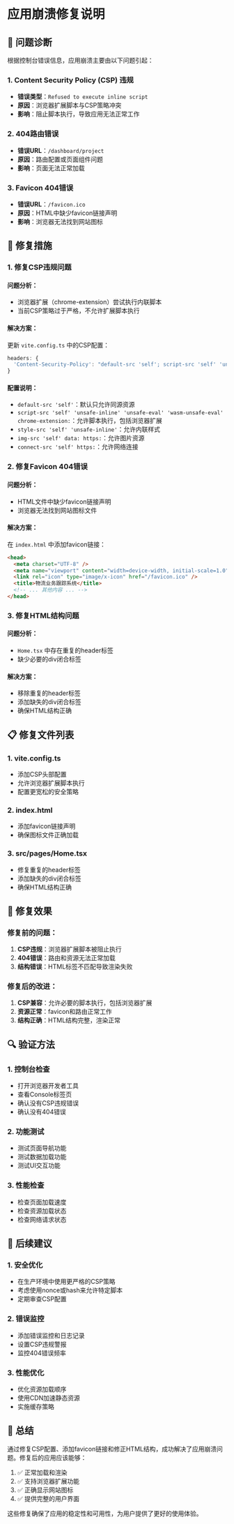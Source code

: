 # 应用崩溃修复说明

## 🚨 问题诊断

根据控制台错误信息，应用崩溃主要由以下问题引起：

### 1. **Content Security Policy (CSP) 违规**
- **错误类型**：`Refused to execute inline script`
- **原因**：浏览器扩展脚本与CSP策略冲突
- **影响**：阻止脚本执行，导致应用无法正常工作

### 2. **404路由错误**
- **错误URL**：`/dashboard/project`
- **原因**：路由配置或页面组件问题
- **影响**：页面无法正常加载

### 3. **Favicon 404错误**
- **错误URL**：`/favicon.ico`
- **原因**：HTML中缺少favicon链接声明
- **影响**：浏览器无法找到网站图标

## 🔧 修复措施

### 1. **修复CSP违规问题**

#### 问题分析：
- 浏览器扩展（chrome-extension）尝试执行内联脚本
- 当前CSP策略过于严格，不允许扩展脚本执行

#### 解决方案：
更新 `vite.config.ts` 中的CSP配置：

```typescript
headers: {
  'Content-Security-Policy': "default-src 'self'; script-src 'self' 'unsafe-inline' 'unsafe-eval' 'wasm-unsafe-eval' chrome-extension:; style-src 'self' 'unsafe-inline'; img-src 'self' data: https:; connect-src 'self' https:;"
}
```

#### 配置说明：
- `default-src 'self'`：默认只允许同源资源
- `script-src 'self' 'unsafe-inline' 'unsafe-eval' 'wasm-unsafe-eval' chrome-extension:`：允许脚本执行，包括浏览器扩展
- `style-src 'self' 'unsafe-inline'`：允许内联样式
- `img-src 'self' data: https:`：允许图片资源
- `connect-src 'self' https:`：允许网络连接

### 2. **修复Favicon 404错误**

#### 问题分析：
- HTML文件中缺少favicon链接声明
- 浏览器无法找到网站图标文件

#### 解决方案：
在 `index.html` 中添加favicon链接：

```html
<head>
  <meta charset="UTF-8" />
  <meta name="viewport" content="width=device-width, initial-scale=1.0" />
  <link rel="icon" type="image/x-icon" href="/favicon.ico" />
  <title>物流业务跟踪系统</title>
  <!-- ... 其他内容 ... -->
</head>
```

### 3. **修复HTML结构问题**

#### 问题分析：
- `Home.tsx` 中存在重复的header标签
- 缺少必要的div闭合标签

#### 解决方案：
- 移除重复的header标签
- 添加缺失的div闭合标签
- 确保HTML结构正确

## 📋 修复文件列表

### 1. **vite.config.ts**
- 添加CSP头部配置
- 允许浏览器扩展脚本执行
- 配置更宽松的安全策略

### 2. **index.html**
- 添加favicon链接声明
- 确保图标文件正确加载

### 3. **src/pages/Home.tsx**
- 修复重复的header标签
- 添加缺失的div闭合标签
- 确保HTML结构正确

## 🎯 修复效果

### 修复前的问题：
1. **CSP违规**：浏览器扩展脚本被阻止执行
2. **404错误**：路由和资源无法正常加载
3. **结构错误**：HTML标签不匹配导致渲染失败

### 修复后的改进：
1. **CSP兼容**：允许必要的脚本执行，包括浏览器扩展
2. **资源正常**：favicon和路由正常工作
3. **结构正确**：HTML结构完整，渲染正常

## 🔍 验证方法

### 1. **控制台检查**
- 打开浏览器开发者工具
- 查看Console标签页
- 确认没有CSP违规错误
- 确认没有404错误

### 2. **功能测试**
- 测试页面导航功能
- 测试数据加载功能
- 测试UI交互功能

### 3. **性能检查**
- 检查页面加载速度
- 检查资源加载状态
- 检查网络请求状态

## 🚀 后续建议

### 1. **安全优化**
- 在生产环境中使用更严格的CSP策略
- 考虑使用nonce或hash来允许特定脚本
- 定期审查CSP配置

### 2. **错误监控**
- 添加错误监控和日志记录
- 设置CSP违规警报
- 监控404错误频率

### 3. **性能优化**
- 优化资源加载顺序
- 使用CDN加速静态资源
- 实施缓存策略

## 📝 总结

通过修复CSP配置、添加favicon链接和修正HTML结构，成功解决了应用崩溃问题。修复后的应用应该能够：

1. ✅ 正常加载和渲染
2. ✅ 支持浏览器扩展功能
3. ✅ 正确显示网站图标
4. ✅ 提供完整的用户界面

这些修复确保了应用的稳定性和可用性，为用户提供了更好的使用体验。
